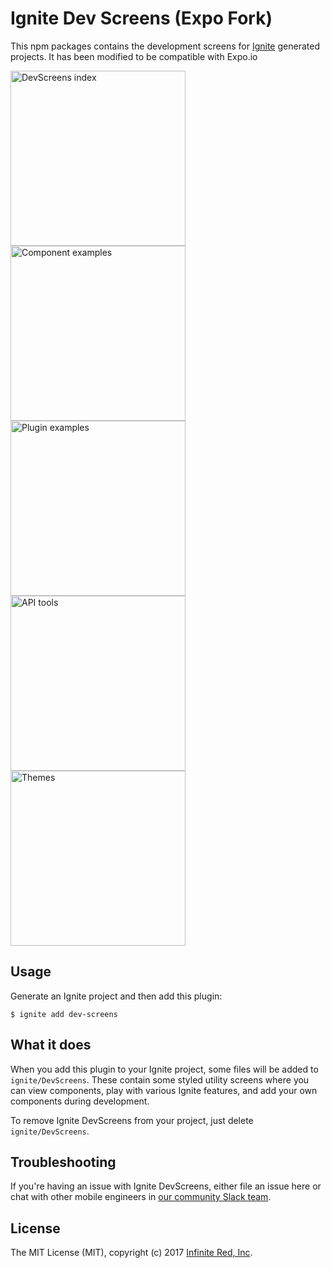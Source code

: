 # Ignite Dev Screens (Expo Fork)

This npm packages contains the development screens for [Ignite](https://github.com/infinitered/ignite) generated projects.
It has been modified to be compatible with Expo.io

<img width="280" alt="DevScreens index" src="https://cloud.githubusercontent.com/assets/1479215/25599019/c7879968-2e8d-11e7-88d8-d1f260c02122.png" /> <img width="280" alt="Component examples" src="https://cloud.githubusercontent.com/assets/1479215/25599017/c7873b3a-2e8d-11e7-82ae-ec1622169f20.png" /> <img width="280" alt="Plugin examples" src="https://cloud.githubusercontent.com/assets/1479215/25599022/c78b164c-2e8d-11e7-9516-5daf8c4fded3.png" /> <img width="280" alt="API tools" src="https://cloud.githubusercontent.com/assets/1479215/25599020/c7891022-2e8d-11e7-8364-dbb38fdaa88d.png" /> <img width="280" alt="Themes" src="https://cloud.githubusercontent.com/assets/1479215/25599018/c7878c48-2e8d-11e7-9b19-d3f005422854.png" />


## Usage

Generate an Ignite project and then add this plugin:

```shell
$ ignite add dev-screens
```

## What it does

When you add this plugin to your Ignite project, some files will be added to `ignite/DevScreens`. These contain some styled utility screens where you can view components, play with various Ignite features, and add your own components during development.

To remove Ignite DevScreens from your project, just delete `ignite/DevScreens`.

## Troubleshooting

If you're having an issue with Ignite DevScreens, either file an issue here or chat with other mobile engineers in [our community Slack team](http://community.infinite.red).

## License

The MIT License (MIT), copyright (c) 2017 [Infinite Red, Inc](https://infinite.red).
